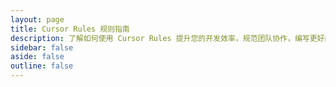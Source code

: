 ```yaml
---
layout: page
title: Cursor Rules 规则指南
description: 了解如何使用 Cursor Rules 提升您的开发效率，规范团队协作，编写更好的代码。
sidebar: false
aside: false
outline: false
---
```


<script setup>
import RulesPage from '@/.vitepress/theme/components/RulesPage.vue'
</script>

<RulesPage />
